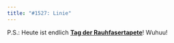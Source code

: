 ```yaml
---
title: "#1527: Linie"
---
```


P.S.:
Heute ist endlich <a href="http://www.fonflatter.de/kalender"><strong>Tag der Rauhfasertapete</strong></a>! Wuhuu!

